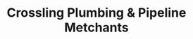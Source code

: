 ---
title: "Crossling Plumbing & Pipeline Metchants"
url: /gateshead/crossling-plumbing-und-pipeline-metchants/
shop: Großhandel
---